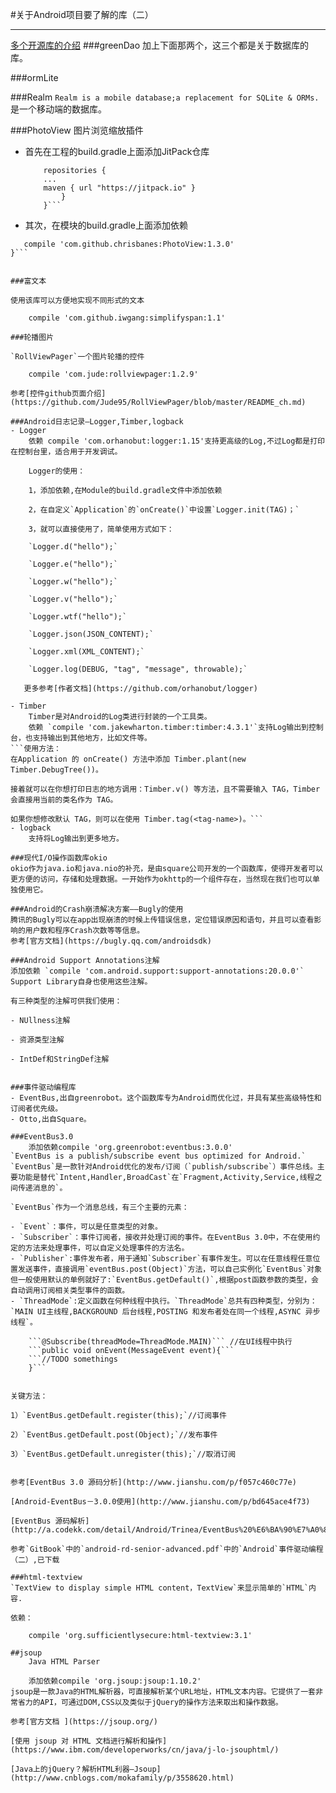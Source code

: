 #关于Android项目要了解的库（二）

-------
[多个开源库的介绍](http://www.jcodecraeer.com/a/anzhuokaifa/androidkaifa/2015/0813/3296.html)
###greenDao
加上下面那两个，这三个都是关于数据库的库。


###ormLite


###Realm
`Realm is a mobile database;a replacement for SQLite & ORMs.`是一个移动端的数据库。


###PhotoView
图片浏览缩放插件

- 首先在工程的build.gradle上面添加JitPack仓库
	
	```allprojects {
		repositories {
      	...
      	maven { url "https://jitpack.io" }
			}
		}```

- 其次，在模块的build.gradle上面添加依赖
```dependencies {
   compile 'com.github.chrisbanes:PhotoView:1.3.0'
}```


###富文本

使用该库可以方便地实现不同形式的文本

    compile 'com.github.iwgang:simplifyspan:1.1'

###轮播图片

`RollViewPager`一个图片轮播的控件

    compile 'com.jude:rollviewpager:1.2.9'

参考[控件github页面介绍](https://github.com/Jude95/RollViewPager/blob/master/README_ch.md)

###Android日志记录—Logger,Timber,logback
- Logger
	依赖 compile 'com.orhanobut:logger:1.15'支持更高级的Log,不过Log都是打印在控制台里，适合用于开发调试。

    Logger的使用：

    1，添加依赖,在Module的build.gradle文件中添加依赖

	2，在自定义`Application`的`onCreate()`中设置`Logger.init(TAG)；`

	3，就可以直接使用了，简单使用方式如下：

	`Logger.d("hello");`

	`Logger.e("hello");`

	`Logger.w("hello");`

	`Logger.v("hello");`

	`Logger.wtf("hello");`

	`Logger.json(JSON_CONTENT);`

	`Logger.xml(XML_CONTENT);`

	`Logger.log(DEBUG, "tag", "message", throwable);`

   更多参考[作者文档](https://github.com/orhanobut/logger)

- Timber
	Timber是对Android的Log类进行封装的一个工具类。
	依赖 `compile 'com.jakewharton.timber:timber:4.3.1'`支持Log输出到控制台，也支持输出到其他地方，比如文件等。
```使用方法：
在Application 的 onCreate() 方法中添加 Timber.plant(new Timber.DebugTree())。

接着就可以在你想打印日志的地方调用：Timber.v() 等方法，且不需要输入 TAG，Timber 会直接用当前的类名作为 TAG。

如果你想修改默认 TAG，则可以在使用 Timber.tag(<tag-name>)。```
- logback
	支持将Log输出到更多地方。

###现代I/O操作函数库okio
okio作为java.io和java.nio的补充，是由square公司开发的一个函数库，使得开发者可以更方便的访问，存储和处理数据。一开始作为okhttp的一个组件存在，当然现在我们也可以单独使用它。

###Android的Crash崩溃解决方案——Bugly的使用
腾讯的Bugly可以在app出现崩溃的时候上传错误信息，定位错误原因和语句，并且可以查看影响的用户数和程序Crash次数等等信息。
参考[官方文档](https://bugly.qq.com/androidsdk)

###Android Support Annotations注解
添加依赖 `compile 'com.android.support:support-annotations:20.0.0'`
Support Library自身也使用这些注解。

有三种类型的注解可供我们使用：

- NUllness注解

- 资源类型注解

- IntDef和StringDef注解


###事件驱动编程库
- EventBus,出自greenrobot。这个函数库专为Android而优化过，并具有某些高级特性和订阅者优先级。
- Otto,出自Square。

###EventBus3.0
	添加依赖compile 'org.greenrobot:eventbus:3.0.0'
`EventBus is a publish/subscribe event bus optimized for Android.`
`EventBus`是一款针对Android优化的发布/订阅（`publish/subscribe`）事件总线。主要功能是替代`Intent,Handler,BroadCast`在`Fragment,Activity,Service,线程之间传递消息的`。

`EventBus`作为一个消息总线，有三个主要的元素：

- `Event`：事件，可以是任意类型的对象。
- `Subscriber`：事件订阅者，接收并处理订阅的事件。在EventBus 3.0中，不在使用约定的方法来处理事件，可以自定义处理事件的方法名。
- `Publisher`:事件发布者，用于通知`Subscriber`有事件发生。可以在任意线程任意位置发送事件，直接调用`eventBus.post(Object)`方法，可以自己实例化`EventBus`对象但一般使用默认的单例就好了:`EventBus.getDefault()`,根据post函数参数的类型，会自动调用订阅相关类型事件的函数。
- `ThreadMode`:定义函数在何种线程中执行。`ThreadMode`总共有四种类型，分别为：`MAIN UI主线程,BACKGROUND 后台线程,POSTING 和发布者处在同一个线程,ASYNC 异步线程`。
 
	```@Subscribe(threadMode=ThreadMode.MAIN)``` //在UI线程中执行
	```public void onEvent(MessageEvent event){```
	```//TODO somethings
	}```
	

关键方法：

1）`EventBus.getDefault.register(this);`//订阅事件

2）`EventBus.getDefault.post(Object);`//发布事件

3）`EventBus.getDefault.unregister(this);`//取消订阅


参考[EventBus 3.0 源码分析](http://www.jianshu.com/p/f057c460c77e)

[Android-EventBus－3.0.0使用](http://www.jianshu.com/p/bd645ace4f73)

[EventBus 源码解析](http://a.codekk.com/detail/Android/Trinea/EventBus%20%E6%BA%90%E7%A0%81%E8%A7%A3%E6%9E%90)

参考`GitBook`中的`android-rd-senior-advanced.pdf`中的`Android`事件驱动编程（二）,已下载

###html-textview
`TextView to display simple HTML content，TextView`来显示简单的`HTML`内容.

依赖：

	compile 'org.sufficientlysecure:html-textview:3.1'

##jsoup
	Java HTML Parser

	添加依赖compile 'org.jsoup:jsoup:1.10.2'
jsoup是一款Java的HTML解析器，可直接解析某个URL地址，HTML文本内容。它提供了一套非常省力的API，可通过DOM,CSS以及类似于jQuery的操作方法来取出和操作数据。

参考[官方文档	](https://jsoup.org/)

[使用 jsoup 对 HTML 文档进行解析和操作](https://www.ibm.com/developerworks/cn/java/j-lo-jsouphtml/)

[Java上的jQuery？解析HTML利器—Jsoup](http://www.cnblogs.com/mokafamily/p/3558620.html)